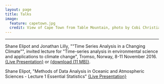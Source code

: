 ```yaml
---
layout: page
title: Talks
image:
  feature: capetown.jpg
  credit: View of Cape Town from Table Mountain, photo by Cobi Christiansen
---
```


---

Shane Elipot and Jonathan Lilly, ""Time Series Analysis in a Changing Climate"", invited lecture for "Time-series analysis in environmental science and applications to climate change", Tromso, Norway, 8-11 November 2016. [{Live Presentation}](tromso/index.html) or [{download (11 MB)}](tromso_elipot.pdf).

Shane Elipot, "Methods of Data Analysis in Oceanic and Atmospheric Sciences - Lecture 1 Essential Statistics" [{Live Presentation}](lecture1/index.html)

